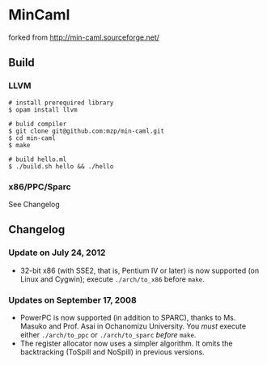 MinCaml
=======================

forked from http://min-caml.sourceforge.net/

Build
-----------------------

### LLVM

    # install prerequired library
    $ opam install llvm

    # bulid compiler
    $ git clone git@github.com:mzp/min-caml.git
    $ cd min-caml
    $ make

    # build hello.ml
    $ ./build.sh hello && ./hello

### x86/PPC/Sparc

See Changelog


Changelog
-----------------------

### Update on July 24, 2012

* 32-bit x86 (with SSE2, that is, Pentium IV or later) is now supported (on Linux and Cygwin); execute `./arch/to_x86` before `make`.

### Updates on September 17, 2008

* PowerPC is now supported (in addition to SPARC), thanks to Ms. Masuko and Prof. Asai in Ochanomizu University.  You _must_ execute either `./arch/to_ppc` or `./arch/to_sparc` _before_ `make`.
* The register allocator now uses a simpler algorithm.  It omits the backtracking (ToSpill and NoSpill) in previous versions.
